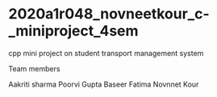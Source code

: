 # 2020a1r048_novneetkour_c-_miniproject_4sem
cpp mini project on student transport management system

Team members

Aakriti sharma
Poorvi Gupta
Baseer Fatima
Novnnet Kour
